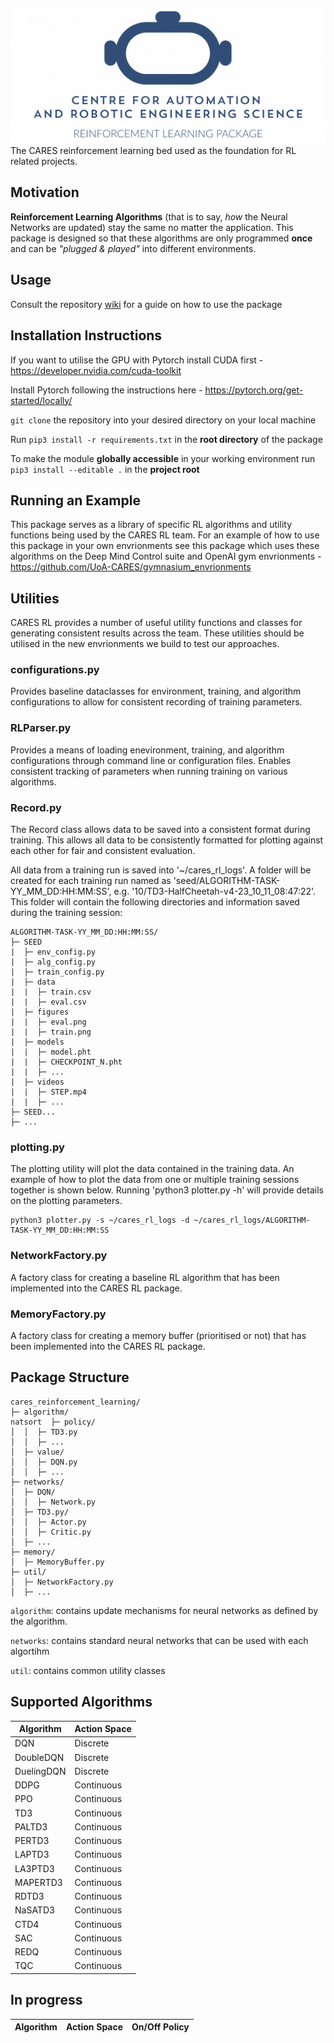 ![CARES reinforcement learning package logo](./media/logo.png)
The CARES reinforcement learning bed used as the foundation for RL related projects.

## Motivation
**Reinforcement Learning Algorithms** (that is to say, *how* the Neural Networks are updated) stay the same no matter the application. This package is designed so that these algorithms are only programmed **once** and can be *"plugged & played"* into different environments.

## Usage
Consult the repository [wiki](https://github.com/UoA-CARES/cares_reinforcement_learning/wiki) for a guide on how to use the package

## Installation Instructions
If you want to utilise the GPU with Pytorch install CUDA first - https://developer.nvidia.com/cuda-toolkit

Install Pytorch following the instructions here - https://pytorch.org/get-started/locally/

`git clone` the repository into your desired directory on your local machine

Run `pip3 install -r requirements.txt` in the **root directory** of the package

To make the module **globally accessible** in your working environment run `pip3 install --editable .` in the **project root**

## Running an Example
This package serves as a library of specific RL algorithms and utility functions being used by the CARES RL team. For an example of how to use this package in your own envrionments see this package which uses these algorithms on the Deep Mind Control suite and OpenAI gym envrionments - https://github.com/UoA-CARES/gymnasium_envrionments 

## Utilities
CARES RL provides a number of useful utility functions and classes for generating consistent results across the team. These utilities should be utilised in the new envrionments we build to test our approaches.

### configurations.py
Provides baseline dataclasses for environment, training, and algorithm configurations to allow for consistent recording of training parameters. 

### RLParser.py
Provides a means of loading enevironment, training, and algorithm configurations through command line or configuration files. Enables consistent tracking of parameters when running training on various algorithms.

### Record.py
The Record class allows data to be saved into a consistent format during training. This allows all data to be consistently formatted for plotting against each other for fair and consistent evaluation.

All data from a training run is saved into '~/cares_rl_logs'. A folder will be created for each training run named as 'seed/ALGORITHM-TASK-YY_MM_DD:HH:MM:SS', e.g. '10/TD3-HalfCheetah-v4-23_10_11_08:47:22'. This folder will contain the following directories and information saved during the training session:

```
ALGORITHM-TASK-YY_MM_DD:HH:MM:SS/
├─ SEED
|  ├─ env_config.py
|  ├─ alg_config.py
|  ├─ train_config.py
|  ├─ data
|  |  ├─ train.csv
|  |  ├─ eval.csv
|  ├─ figures
|  |  ├─ eval.png
|  |  ├─ train.png
|  ├─ models
|  |  ├─ model.pht
|  |  ├─ CHECKPOINT_N.pht
|  |  ├─ ...
|  ├─ videos
|  |  ├─ STEP.mp4
|  |  ├─ ...
├─ SEED...
├─ ...
```

### plotting.py
The plotting utility will plot the data contained in the training data. An example of how to plot the data from one or multiple training sessions together is shown below. Running 'python3 plotter.py -h' will provide details on the plotting parameters.

```
python3 plotter.py -s ~/cares_rl_logs -d ~/cares_rl_logs/ALGORITHM-TASK-YY_MM_DD:HH:MM:SS
```

### NetworkFactory.py
A factory class for creating a baseline RL algorithm that has been implemented into the CARES RL package. 

### MemoryFactory.py
A factory class for creating a memory buffer (prioritised or not) that has been implemented into the CARES RL package.

## Package Structure

```
cares_reinforcement_learning/
├─ algorithm/
natsort  ├─ policy/
│  │  ├─ TD3.py
│  │  ├─ ...
│  ├─ value/
│  │  ├─ DQN.py
│  │  ├─ ...
├─ networks/
│  ├─ DQN/
│  │  ├─ Network.py
│  ├─ TD3.py/
│  │  ├─ Actor.py
│  │  ├─ Critic.py
│  ├─ ...
├─ memory/
│  ├─ MemoryBuffer.py
├─ util/
│  ├─ NetworkFactory.py
│  ├─ ...

```
`algorithm`: contains update mechanisms for neural networks as defined by the algorithm.

`networks`: contains standard neural networks that can be used with each algortihm

`util`: contains common utility classes

## Supported Algorithms
| Algorithm      | Action Space |
| ----------- | ----------- |
| DQN      | Discrete              | 
| DoubleDQN   | Discrete         |
| DuelingDQN   | Discrete         |
| DDPG   | Continuous         |
| PPO      | Continuous       |
| TD3   | Continuous         |
| PALTD3   | Continuous               |
| PERTD3   | Continuous               |
| LAPTD3   | Continuous               |
| LA3PTD3   | Continuous               |
| MAPERTD3   | Continuous               |
| RDTD3   | Continuous               |
| NaSATD3   | Continuous               |
| CTD4   | Continuous               |
| SAC   | Continuous               |
| REDQ   | Continuous               |
| TQC   | Continuous               |

## In progress
| Algorithm      | Action Space |  On/Off Policy |
| ----------- | ----------- | ----------- |

 



